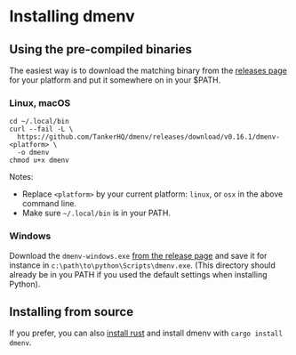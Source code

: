 # Installing dmenv

## Using the pre-compiled binaries

The easiest way is to download the matching binary from the [releases page](https://github.com/TankerHQ/dmenv/releases) for your platform and put it
somewhere on in your $PATH.

### Linux, macOS

```console
cd ~/.local/bin
curl --fail -L \
  https://github.com/TankerHQ/dmenv/releases/download/v0.16.1/dmenv-<platform> \
  -o dmenv
chmod u+x dmenv
```
Notes:

* Replace `<platform>` by your current platform: `linux`, or `osx` in the above command line.
* Make sure `~/.local/bin` is in your PATH.

### Windows

Download the `dmenv-windows.exe` [from the release
page](https://github.com/TankerHQ/dmenv/releases) and save it for instance in
`c:\path\to\python\Scripts\dmenv.exe`. (This directory should already be in you PATH if you
used the default settings when installing Python).

## Installing from source

If you prefer, you can also [install rust](https://www.rust-lang.org/en-US/install.html) and install dmenv with `cargo install dmenv`.
